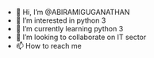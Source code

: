 - 👋 Hi, I’m @ABIRAMIGUGANATHAN
- 👀 I’m interested in python 3
- 🌱 I’m currently learning python 3
- 💞️ I’m looking to collaborate on IT sector
- 📫 How to reach me 

<!---
ABIRAMIGUGANATHAN/ABIRAMIGUGANATHAN is a ✨ special ✨ repository because its `README.md` (this file) appears on your GitHub profile.
You can click the Preview link to take a look at your changes.
--->
